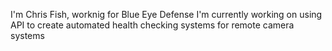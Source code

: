 I'm Chris Fish, worknig for Blue Eye Defense
I'm currently working on using API to create automated health checking systems for remote camera systems

<!---
cfishblueeye/cfishblueeye is a ✨ special ✨ repository because its `README.md` (this file) appears on your GitHub profile.
You can click the Preview link to take a look at your changes.
--->
